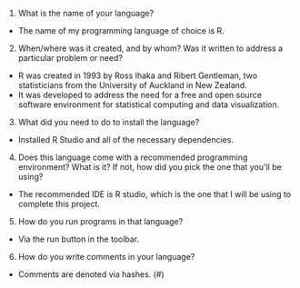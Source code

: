 1. What is the name of your language? 
-	The name of my programming language of choice is R.
  
2. When/where was it created, and by whom?  Was it written to address a particular problem or need?
 
-	R was created in 1993 by Ross Ihaka and Ribert Gentleman, two statisticians from the University of Auckland in New Zealand.
-	It was developed to address the need for a free and open source software environment for statistical computing and data visualization. 


3. What did you need to do to install the language?
   
- Installed R Studio and all of the necessary dependencies.
  
4. Does this language come with a recommended programming environment? What is it? If not,
how did you pick the one that you'll be using?

- The recommended IDE is R studio, which is the one that I will be using to complete this project.
  
5. How do you run programs in that language?
  
- Via the run button in the toolbar.
  
6. How do you write comments in your language?
  
- Comments are denoted via hashes. (#)
